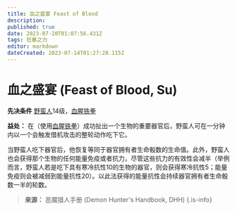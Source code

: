 ```yaml
---
title: 血之盛宴 Feast of Blood
description: 
published: true
date: 2023-07-20T01:07:56.431Z
tags: 狂暴之力
editor: markdown
dateCreated: 2023-07-14T01:27:28.115Z
---
```


# 血之盛宴 (Feast of Blood, Su)

**先决条件** [野蛮人](/野蛮人)14级，[血腥铁拳](/狂暴之力/血腥铁拳)

**益处：** 在（使用[血腥铁拳](/狂暴之力/血腥铁拳)）成功扯出一个生物的重要器官后，野蛮人可在一分钟内以一个会触发借机攻击的整轮动作吃下它。

当野蛮人吃下器官后，他恢复等同于器官拥有者生命骰数的生命值。此外，野蛮人也会获得那个生物的任何能量免疫或者抗力，尽管这些抗力的有效性会减半（举例而言，野蛮人若是吃下具有寒冷抗性10的生物的器官，则会获得寒冷抗性5；能量免疫则会被减弱到能量抗性20）。以此法获得的能量抗性会持续器官拥有者生命骰数一半的轮数。

> **来源：** 恶魔猎人手册 (Demon Hunter's Handbook, DHH)
{.is-info}
